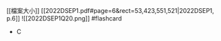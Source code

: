[[檔案大小]]
[[2022DSEP1.pdf#page=6&rect=53,423,551,521|2022DSEP1, p.6]]
![[2022DSEP1Q20.png]] #flashcard 
- C
<!--ID: 1730701092424-->


